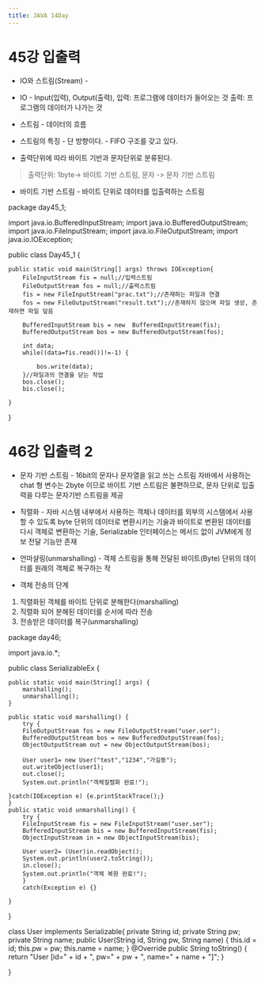 ```yaml
---
title: JAVA 14Day
---
```

# 45강 입출력

- IO와 스트림(Stream) - 
- IO - Input(입력), Output(출력), 입력: 프로그램에 데이터가 들어오는 것
출력: 프로그램의 데이터가 나가는 것


- 스트림 - 데이터의 흐름
- 스트림의 특징 - 단 방향이다. - FIFO 구조를 갖고 있다.
- 출력단위에 따라 바이트 기반과 문자단위로 분류된다.
> 출력단위: 1byte-> 바이트 기반 스트림, 문자 -> 문자 기반 스트림

- 바이트 기반 스트림 - 바이트 단위로 데이터를 입출력하는 스트림

package day45_1;

import java.io.BufferedInputStream;
import java.io.BufferedOutputStream;
import java.io.FileInputStream;
import java.io.FileOutputStream;
import java.io.IOException;

public class Day45_1 {

	public static void main(String[] args) throws IOException{
		FileInputStream fis = null;//입력스트림
		FileOutputStream fos = null;//출력스트림
		fis = new FileInputStream("prac.txt");//존재하는 파일과 연결
		fos = new FileOutputStream("result.txt");//존재하지 않으며 파일 생성, 존재하면 파일 덮음
		
		BufferedInputStream bis = new  BufferedInputStream(fis);
		BufferedOutputStream bos = new BufferedOutputStream(fos);
		
		int data;
		while((data=fis.read())!=-1) {
			
			bos.write(data);
		}//파일과의 연결을 닫는 작업
		bos.close();
		bis.close();
		
	}

}



# 46강 입출력 2

- 문자 기반 스트림 - 16bit의 문자나 문자열을 읽고 쓰는 스트림
자바에서 사용하는 chat 형 변수는 2byte 이므로 바이트 기반 스트림은 불편하므로, 문자 단위로 입출력을 다루는 문자기반 스트림을 제공


- 직렬화 - 자바 시스템 내부에서 사용하는 객체나 데이터를 외부의 시스템에서 사용할 수 있도록 byte 단위의 데이터로 변환시키는 기술과 바이트로 변환된 데이터를 다시 객체로 변환하는 기술, Serializable 인터페이스는 메서드 없이 JVM에게 정보 전달 기능만 존재

- 언마샬링(unmarshalling) - 객체 스트림을 통해 전달된 바이트(Byte) 단위의 데이터를 원래의 객체로 복구하는 작

- 객체 전송의 단계
1) 직렬화된 객체를 바이트 단위로 분해한다(marshalling)
2) 직렬화 되어 분해된 데이터를 순서에 따라 전송
3) 전송받은 데이터를 복구(unmarshalling)

package day46;

import java.io.*;

public class SerializableEx {

	public static void main(String[] args) {
		marshalling();
		unmarshalling();
	}
	
	public static void marshalling() {
		try {
		FileOutputStream fos = new FileOutputStream("user.ser");
		BufferedOutputStream bos = new BufferedOutputStream(fos);
		ObjectOutputStream out = new ObjectOutputStream(bos);
		
		User user1= new User("test","1234","가길동");
		out.writeObject(user1);
		out.close();
		System.out.println("객체질렬화 완료!");
				
	}catch(IOException e) {e.printStackTrace();}
	}
	public static void unmarshalling() {
		try {
		FileInputStream fis = new FileInputStream("user.ser");
		BufferedInputStream bis = new BufferedInputStream(fis);
		ObjectInputStream in = new ObjectInputStream(bis);
		
		User user2= (User)in.readObject();
		System.out.println(user2.toString());
		in.close();
		System.out.println("객체 복원 완료!");
		}
		catch(Exception e) {}	
		
	}

}

class User implements Serializable{
	private String id;
	private String pw;
	private String name;
	public User(String id, String pw, String name) {
		this.id = id;
		this.pw = pw;
		this.name = name;
	}
	@Override
	public String toString() {
		return "User [id=" + id + ", pw=" + pw + ", name=" + name + "]";
	}
	
}
